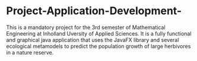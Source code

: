 # Project-Application-Development-
This is a mandatory project for the 3rd semester of Mathematical Engineering at Inholland Uversity of Applied Sciences.
It is a fully functional and graphical java application that uses the JavaFX library and several ecological metamodels to predict the population growth of large herbivores in a nature reserve.  
